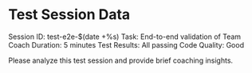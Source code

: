 # Test Session Data

Session ID: test-e2e-$(date +%s)
Task: End-to-end validation of Team Coach
Duration: 5 minutes
Test Results: All passing
Code Quality: Good

Please analyze this test session and provide brief coaching insights.
